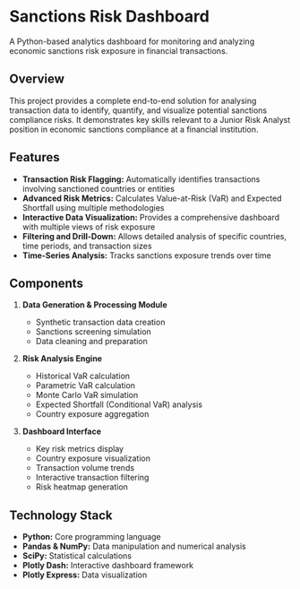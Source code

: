 # Sanctions Risk Dashboard

A Python-based analytics dashboard for monitoring and analyzing economic sanctions risk exposure in financial transactions.



## Overview

This project provides a complete end-to-end solution for analysing transaction data to identify, quantify, and visualize potential sanctions compliance risks. It demonstrates key skills relevant to a Junior Risk Analyst position in economic sanctions compliance at a financial institution.
 

 ## Features

 - **Transaction Risk Flagging:** Automatically identifies transactions involving sanctioned countries or entities
 - **Advanced Risk Metrics:** Calculates Value-at-Risk (VaR) and Expected Shortfall using multiple methodologies
 - **Interactive Data Visualization:** Provides a comprehensive dashboard with multiple views of risk exposure
 - **Filtering and Drill-Down:** Allows detailed analysis of specific countries, time periods, and transaction sizes
 - **Time-Series Analysis:** Tracks sanctions exposure trends over time


## Components

1. **Data Generation & Processing Module**
    - Synthetic transaction data creation
    - Sanctions screening simulation
    - Data cleaning and preparation


2. **Risk Analysis Engine**
    - Historical VaR calculation
    - Parametric VaR calculation
    - Monte Carlo VaR simulation
    - Expected Shortfall (Conditional VaR) analysis
    - Country exposure aggregation


3. **Dashboard Interface**
    - Key risk metrics display
    - Country exposure visualization
    - Transaction volume trends
    - Interactive transaction filtering
    - Risk heatmap generation


## Technology Stack

- **Python:** Core programming language
- **Pandas & NumPy:** Data manipulation and numerical analysis
- **SciPy:** Statistical calculations
- **Plotly Dash:** Interactive dashboard framework
- **Plotly Express:** Data visualization

